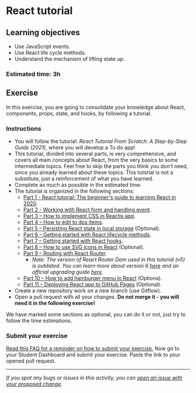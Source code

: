 # React tutorial

## Learning objectives

- Use JavaScript events.
- Use React life cycle methods.
- Understand the mechanism of lifting state up.

### Estimated time: 3h

## Exercise

In this exercise, you are going to consolidate your knowledge about React, components, props, state, and hooks, by following a tutorial.

### Instructions

- You will follow the tutorial: _React Tutorial From Scratch: A Step-by-Step Guide (2021)_, where you will develop a To do app!
- This tutorial, divided into several parts, is very comprehensive, and covers all main concepts about React, from the very basics to some intermediate topics. Feel free to skip the parts you think you don't need, since you already learned about these topics. This tutorial is not a substitute, just a reinforcement of what you have learned.
- Complete as much as possible in the estimated time.
- The tutorial is organized in the following sections:
  - [Part 1 - React tutorial: The beginner's guide to learning React in 2020](https://ibaslogic.com/react-tutorial-for-beginners/).
  - [Part 2 - Working with React form and handling event](https://ibaslogic.com/react-form-handling/).
  - [Part 3 – How to implement CSS in Reactjs app](https://ibaslogic.com/css-in-reactjs-app/).
  - [Part 4 – How to edit to dos items](https://ibaslogic.com/how-to-edit-todos-items-in-react/).
  - [Part 5 – Persisting React state in local storage](https://ibaslogic.com/persisting-react-state-in-local-storage/) (Optional).
  - [Part 6 – Getting started with React lifecycle methods](https://ibaslogic.com/react-lifecycle-methods/).
  - [Part 7 – Getting started with React hooks](https://ibaslogic.com/react-hooks-tutorial/).
  - [Part 8 – How to use SVG icons in React](https://ibaslogic.com/how-to-use-svg-icons-in-react-project/) (Optional).
  - [Part 9 – Routing with React Router](https://ibaslogic.com/routing-with-react-router/).
    - _Note: The version of React Router Dom used in this tutorial (v5) is outdated. You can learn more about version 6 [here](https://blog.webdevsimplified.com/2022-07/react-router) and an official upgrading guide [here](https://reactrouter.com/en/main/upgrading/v5)._
  - [Part 10 – How to add hamburger menu in React](https://ibaslogic.com/how-to-add-hamburger-menu-in-react/) (Optiona).
  - [Part 11 – Deploying React app to GitHub Pages](https://ibaslogic.com/deploying-react-app-to-github-pages/) (Optional).
- Create a new repository work on a new branch (use Gitflow).
- Open a pull request with all your changes. **Do not merge it - you will need it in the following exercise!**

We have marked some sections as optional, you can do it or not, just try to follow the time estimations.

### Submit your exercise

[Read this FAQ for a reminder on how to submit your exercise.](https://microverse.zendesk.com/hc/en-us/articles/360061344234)
Now go to your Student Dashboard and submit your exercise.
Paste the link to your opened pull request.

---

_If you spot any bugs or issues in this activity, you can [open an issue with your proposed change](https://github.com/microverseinc/curriculum-transversal-skills/blob/main/git-github/articles/open_issue.md)._
